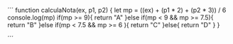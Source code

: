 ´´´
function calculaNota(ex, p1, p2) {
  let mp = ((ex) + (p1 * 2) + (p2 * 3)) / 6
  console.log(mp)
  if(mp >= 9){
    return "A"
  }else if(mp < 9 && mp >= 7.5){
    return "B"
  }else if(mp < 7.5 && mp >= 6 ){
    return "C"
  }else{
    return "D"
  }
}

´´´